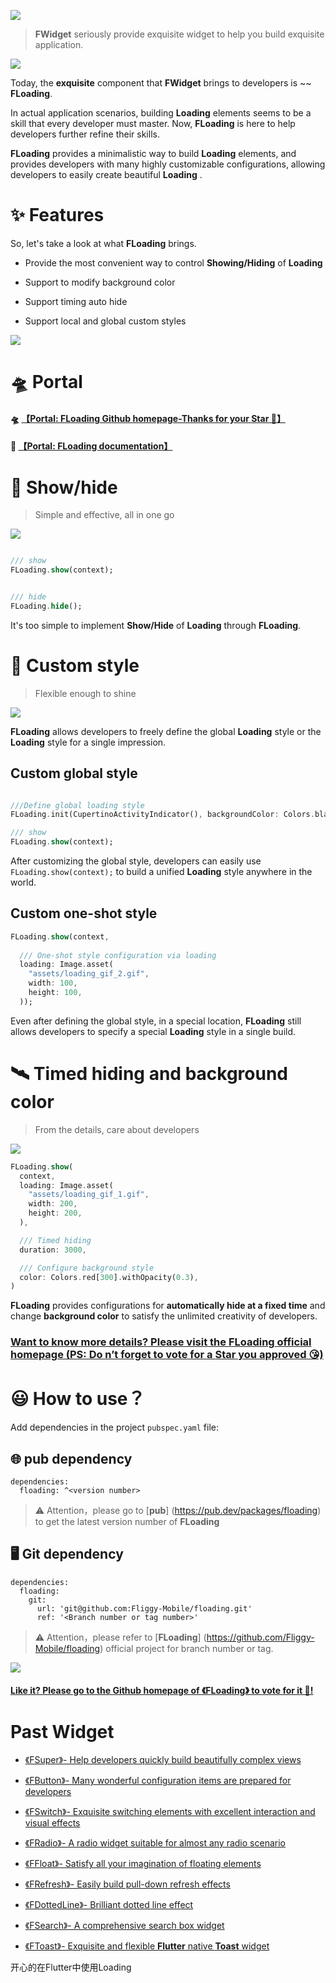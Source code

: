 
[![](https://gw.alicdn.com/tfs/TB10J77tNv1gK0jSZFFXXb0sXXa-720-353.png)](https://github.com/Fliggy-Mobile)

> **FWidget** seriously provide exquisite widget to help you build exquisite application.


![](https://gw.alicdn.com/tfs/TB1XHHyf8Bh1e4jSZFhXXcC9VXa-1462-552.png)


Today, the **exquisite** component that **FWidget** brings to developers is ~~ **FLoading**.

In actual application scenarios, building **Loading** elements seems to be a skill that every developer must master. Now, **FLoading** is here to help developers further refine their skills.

**FLoading** provides a minimalistic way to build **Loading** elements, and provides developers with many highly customizable configurations, allowing developers to easily create beautiful **Loading** .


# ✨ Features

So, let's take a look at what **FLoading** brings.

- Provide the most convenient way to control **Showing/Hiding** of **Loading**

- Support to modify background color

- Support timing auto hide

- Support local and global custom styles


![](https://gw.alicdn.com/tfs/TB1mDbBGND1gK0jSZFsXXbldVXa-360-324.png)

# 🛸 Portal

#### 🛸 [【Portal: FLoading Github homepage-Thanks for your Star 🌟】](https://github.com/Fliggy-Mobile/floading)

#### 📖 [【Portal: FLoading documentation】](https://pub.dev/documentation/floading/latest/floading/floading-library.html)


# 🌈 Show/hide

> Simple and effective, all in one go

![](https://gw.alicdn.com/tfs/TB1PN_dbwgP7K4jSZFqXXamhVXa-720-449.gif)

```dart

/// show 
FLoading.show(context);


/// hide 
FLoading.hide();
```

It's too simple to implement **Show/Hide** of **Loading** through **FLoading**.


# 💎 Custom style

> Flexible enough to shine

![](https://gw.alicdn.com/tfs/TB1cZHVpcKfxu4jSZPfXXb3dXXa-750-468.gif)

**FLoading** allows developers to freely define the global **Loading** style or the **Loading** style for a single impression.

## Custom global style

```dart

///Define global loading style
FLoading.init(CupertinoActivityIndicator(), backgroundColor: Colors.black38);

/// show
FLoading.show(context);
```

After customizing the global style, developers can easily use `FLoading.show(context);` to build a unified **Loading** style anywhere in the world.

##  Custom one-shot style

```dart
FLoading.show(context,
  
  /// One-shot style configuration via loading
  loading: Image.asset(
    "assets/loading_gif_2.gif",
    width: 100,
    height: 100,
  ));
```

Even after defining the global style, in a special location, **FLoading** still allows developers to specify a special **Loading** style in a single build.

# 🛰 Timed hiding and background color

> From the details, care about developers

![](https://gw.alicdn.com/tfs/TB1LAuKaOpE_u4jSZKbXXbCUVXa-750-468.gif)

```dart
FLoading.show(
  context,
  loading: Image.asset(
    "assets/loading_gif_1.gif",
    width: 200,
    height: 200,
  ),

  /// Timed hiding
  duration: 3000,

  /// Configure background style
  color: Colors.red[300].withOpacity(0.3),
)
```

**FLoading** provides configurations for **automatically hide at a fixed time** and change **background color** to satisfy the unlimited creativity of developers.

### [Want to know more details? Please visit the **FLoading** official homepage (PS: Do n’t forget to vote for a **Star** you approved 😘)](https://github.com/Fliggy-Mobile/floading)


# 😃 How to use？

Add dependencies in the project `pubspec.yaml` file:

## 🌐 pub dependency

```
dependencies:
  floading: ^<version number>
```

> ⚠️ Attention，please go to [**pub**] (https://pub.dev/packages/floading) to get the latest version number of **FLoading**

## 🖥 Git dependency

```
dependencies:
  floading:
    git:
      url: 'git@github.com:Fliggy-Mobile/floading.git'
      ref: '<Branch number or tag number>'
```

> ⚠️ Attention，please refer to [**FLoading**] (https://github.com/Fliggy-Mobile/floading) official project for branch number or tag.


[![](https://gw.alicdn.com/tfs/TB1Zn2BGUT1gK0jSZFrXXcNCXXa-320-289.png)](https://github.com/Fliggy-Mobile/floading)

#### [Like it? Please go to the Github homepage of 《FLoading》 to vote for it 🌟!](https://github.com/Fliggy-Mobile/floading)

# Past Widget

- [《FSuper》- Help developers quickly build beautifully complex views](https://github.com/Fliggy-Mobile/fsuper)

- [《FButton》- Many wonderful configuration items are prepared for developers](https://github.com/Fliggy-Mobile/fbutton)

- [《FSwitch》- Exquisite switching elements with excellent interaction and visual effects](https://github.com/Fliggy-Mobile/fswitch)

- [《FRadio》- A radio widget suitable for almost any radio scenario](https://github.com/Fliggy-Mobile/fradio)

- [《FFloat》- Satisfy all your imagination of floating elements](https://github.com/Fliggy-Mobile/ffloat)

- [《FRefresh》- Easily build pull-down refresh effects](https://github.com/Fliggy-Mobile/frefresh)

- [《FDottedLine》- Brilliant dotted line effect](https://github.com/Fliggy-Mobile/fdottedline)

- [《FSearch》- A comprehensive search box widget](https://github.com/Fliggy-Mobile/fsearch)

- [《FToast》- Exquisite and flexible **Flutter** native **Toast** widget](https://github.com/Fliggy-Mobile/ftoast)

开心的在Flutter中使用Loading
